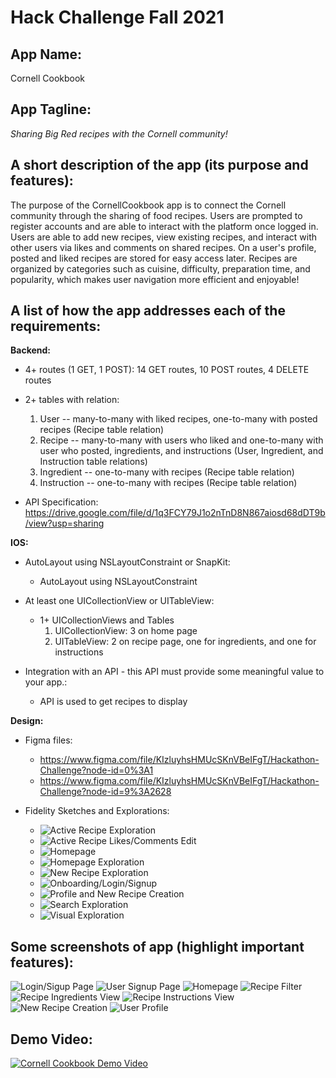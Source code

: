 # Hack Challenge Fall 2021

## App Name:
Cornell Cookbook

## App Tagline:
_Sharing Big Red recipes with the Cornell community!_


## A short description of the app (its purpose and features):
The purpose of the CornellCookbook app is to connect the Cornell community through the sharing of food recipes. Users are prompted to register accounts and are able to interact with the platform once logged in. Users are able to add new recipes, view existing recipes, and interact with other users via likes and comments on shared recipes. On a user's profile, posted and liked recipes are stored for easy access later. Recipes are organized by categories such as cuisine, difficulty, preparation time, and popularity, which makes user navigation more efficient and enjoyable!

## A list of how the app addresses each of the requirements:
  **Backend:**
   * 4+ routes (1 GET, 1 POST): 14 GET routes, 10 POST routes, 4 DELETE routes

   * 2+ tables with relation:
        1. User -- many-to-many with liked recipes, one-to-many with posted recipes (Recipe table relation)
        2. Recipe -- many-to-many with users who liked and one-to-many with user who posted, ingredients, and instructions (User, Ingredient, and Instruction table relations)
        3. Ingredient -- one-to-many with recipes (Recipe table relation)
        4. Instruction -- one-to-many with recipes (Recipe table relation)

   * API Specification: https://drive.google.com/file/d/1q3FCY79J1o2nTnD8N867aiosd68dDT9b/view?usp=sharing
    
  **IOS:**
  * AutoLayout using NSLayoutConstraint or SnapKit: 
      * AutoLayout using NSLayoutConstraint

  * At least one UICollectionView or UITableView: 
      * 1+ UICollectionViews and Tables
        1. UICollectionView: 3 on home page
        2. UITableView: 2 on recipe page, one for ingredients, and one for instructions
  * Integration with an API - this API must provide some meaningful value to your app.: 
      * API is used to get recipes to display 

  **Design:**
  * Figma files: 
    - https://www.figma.com/file/KIzluyhsHMUcSKnVBeIFgT/Hackathon-Challenge?node-id=0%3A1
    - https://www.figma.com/file/KIzluyhsHMUcSKnVBeIFgT/Hackathon-Challenge?node-id=9%3A2628

  * Fidelity Sketches and Explorations:
    - ![Active Recipe Exploration](/design/active-recipe-exploration-1.png)
    - ![Active Recipe Likes/Comments Edit](/design/active-recipe-likes-comments-edit-1.png)
    - ![Homepage](/design/homepage-1.png)
    - ![Homepage Exploration](/design/homepage-explorations-1.png)
    - ![New Recipe Exploration](/design/new-recipe-exploration-1.png)
    - ![Onboarding/Login/Signup](/design/onboarding-login-signup-1.png)
    - ![Profile and New Recipe Creation](/design/profile-and-new-recipe-creation-1.png)
    - ![Search Exploration](/design/search-exploration-1.png)
    - ![Visual Exploration](/design/visual-explorations-1.png)

## Some screenshots of app (highlight important features):
![Login/Sigup Page](/images/login-signup.png)
![User Signup Page](/images/user-signup.png)
![Homepage](/images/homepage.png)
![Recipe Filter](/images/filter.png)
![Recipe Ingredients View](/images/view-recipe-ingredients.png)
![Recipe Instructions View](/images/view-recipe-instructions.png)
![New Recipe Creation](/images/create-new-recipe.png)
![User Profile](/images/user-profile.png)




## Demo Video:

[![Cornell Cookbook Demo Video](http://img.youtube.com/vi/3tA_bOlpaOA/0.jpg)](http://www.youtube.com/watch?v=3tA_bOlpaOA)

